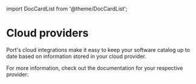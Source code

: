 import DocCardList from '@theme/DocCardList';

# Cloud providers

Port's cloud integrations make it easy to keep your software catalog up to date based on information stored in your cloud provider. 

For more information, check out the documentation for your respective provider:

<DocCardList />
